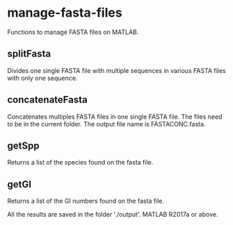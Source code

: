 # manage-fasta-files
Functions to manage FASTA files on MATLAB.

## splitFasta  
Divides one single FASTA file with multiple sequences in various FASTA files with only one sequence.

## concatenateFasta  
Concatenates multiples FASTA files in one single FASTA file. The files need to be in the current folder. The output file name is FASTACONC.fasta.

## getSpp  
Returns a list of the species found on the fasta file.

## getGI  
Returns a list of the GI numbers found on the fasta file.

All the results are saved in the folder './output'. MATLAB R2017a or above.
